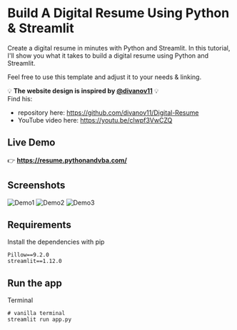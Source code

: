 # Build A Digital Resume Using Python & Streamlit
Create a digital resume in minutes with Python and Streamlit. In this tutorial, I'll show you what it takes to build a digital resume using Python and Streamlit.<br>

Feel free to use this template and adjust it to your needs & linking.<br>

💡 **The website design is inspired by [@divanov11](https://github.com/divanov11)** 💡 <br>
Find his:
- repository here: https://github.com/divanov11/Digital-Resume
- YouTube video here: https://youtu.be/clwpf3VwCZQ

## Live Demo
👉 **https://resume.pythonandvba.com/**

## Screenshots
![Demo1](./assets/demo1.png?raw=true "Demo1")
![Demo2](./assets/demo2.png?raw=true "Demo2")
![Demo3](./assets/demo3.png?raw=true "Demo3")


## Requirements
Install the dependencies with pip
```
Pillow==9.2.0
streamlit==1.12.0
```

## Run the app
Terminal
```
# vanilla terminal
streamlit run app.py
```
